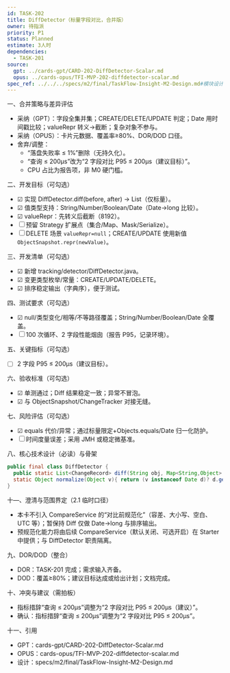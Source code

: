 ```yaml
---
id: TASK-202
title: DiffDetector（标量字段对比，合并版）
owner: 待指派
priority: P1
status: Planned
estimate: 3人时
dependencies:
  - TASK-201
source:
  gpt: ../cards-gpt/CARD-202-DiffDetector-Scalar.md
  opus: ../cards-opus/TFI-MVP-202-diffdetector-scalar.md
spec_ref: ../../../specs/m2/final/TaskFlow-Insight-M2-Design.md#模块设计
---
```


一、合并策略与差异评估
- 采纳（GPT）：字段全集并集；CREATE/DELETE/UPDATE 判定；Date 用时间戳比较；valueRepr 转义→截断；复杂对象不参与。
- 采纳（OPUS）：卡片元数据、覆盖率≥80%、DOR/DOD 口径。
- 舍弃/调整：
  - “落盘失败率 ≤ 1%”删除（无持久化）。
  - “查询 ≤ 200μs”改为“2 字段对比 P95 ≤ 200μs（建议目标）”。
  - CPU 占比为报告项，非 M0 硬门槛。

二、开发目标（可勾选）
- ☑ 实现 DiffDetector.diff(before, after) → List<ChangeRecord>（仅标量）。
- ☑ 值类型支持：String/Number/Boolean/Date（Date→long 比较）。
- ☑ valueRepr：先转义后截断（8192）。
- ☐ 预留 Strategy 扩展点（集合/Map、Mask/Serialize）。
- ☐ DELETE 场景 `valueRepr=null`；CREATE/UPDATE 使用新值 `ObjectSnapshot.repr(newValue)`。

三、开发清单（可勾选）
- ☑ 新增 tracking/detector/DiffDetector.java。
- ☑ 变更类型枚举/常量：CREATE/UPDATE/DELETE。
- ☑ 排序稳定输出（字典序），便于测试。

四、测试要求（可勾选）
- ☑ null/类型变化/相等/不等路径覆盖；String/Number/Boolean/Date 全覆盖。
- ☐ 100 次循环、2 字段性能烟囱（报告 P95，记录环境）。

五、关键指标（可勾选）
- ☐ 2 字段 P95 ≤ 200μs（建议目标）。

六、验收标准（可勾选）
- ☑ 单测通过；Diff 结果稳定一致；异常不冒泡。
- ☑ 与 ObjectSnapshot/ChangeTracker 对接无缝。

七、风险评估（可勾选）
- ☑ equals 代价/异常；通过标量限定+Objects.equals/Date 归一化防护。
- ☐ 时间度量误差；采用 JMH 或稳定微基准。

八、核心技术设计（必读）与骨架
```java
public final class DiffDetector {
  public static List<ChangeRecord> diff(String obj, Map<String,Object> b, Map<String,Object> a, Ctx ctx){ /* 并集+判定 */ }
  static Object normalize(Object v){ return (v instanceof Date d)? d.getTime(): v; }
}
```

十—、澄清与范围界定（2.1 临时口径）
- 本卡不引入 CompareService 的“对比前规范化”（容差、大小写、空白、UTC 等）；暂保持 Diff 仅做 Date→long 与排序输出。
- 预规范化能力将由后续 CompareService（默认关闭、可选开启）在 Starter 中提供；与 DiffDetector 职责隔离。

九、DOR/DOD（整合）
- DOR：TASK-201 完成；需求输入齐备。
- DOD：覆盖≥80%；建议目标达成或给出计划；文档完成。

十、冲突与建议（需拍板）
- 指标措辞“查询 ≤ 200μs”调整为“2 字段对比 P95 ≤ 200μs（建议）”。
- 确认：指标措辞“查询 ≤ 200μs”调整为“2 字段对比 P95 ≤ 200μs”。

十一、引用
- GPT：cards-gpt/CARD-202-DiffDetector-Scalar.md
- OPUS：cards-opus/TFI-MVP-202-diffdetector-scalar.md
- 设计：specs/m2/final/TaskFlow-Insight-M2-Design.md
